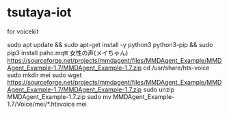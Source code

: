 # tsutaya-iot
for voicekit

sudo apt update && sudo apt-get install -y python3 python3-pip &&
sudo pip3 install paho.mqtt
女性の声(メイちゃん)
https://sourceforge.net/projects/mmdagent/files/MMDAgent_Example/MMDAgent_Example-1.7/MMDAgent_Example-1.7.zip
cd /usr/share/hts-voice
sudo mkdir mei
sudo wget https://sourceforge.net/projects/mmdagent/files/MMDAgent_Example/MMDAgent_Example-1.7/MMDAgent_Example-1.7.zip
sudo unzip MMDAgent_Example-1.7.zip
sudo mv MMDAgent_Example-1.7/Voice/mei/*.htsvoice mei
